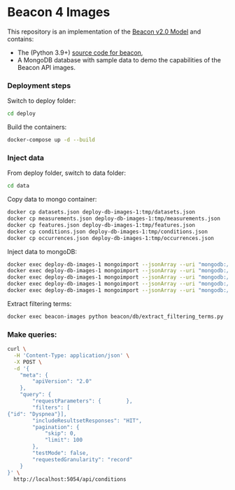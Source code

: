 # Beacon 4 Images

<!-- [![Testsuite](https://github.com/EGA-archive/beacon-2.x/workflows/Testsuite/badge.svg)](https://github.com/EGA-archive/beacon-2.x/actions) -->

This repository is an implementation of the [Beacon v2.0 Model](https://github.com/ga4gh-beacon/beacon-v2-Models) and contains:

* The (Python 3.9+) [source code for beacon](beacon),
* A MongoDB database with sample data to demo the capabilities of the Beacon API images.

### Deployment steps

Switch to deploy folder:

```bash
cd deploy
```

Build the containers:

```bash
docker-compose up -d --build
```

### Inject data

From deploy folder, switch to data folder:

```bash
cd data
```

Copy data to mongo container:

```bash
docker cp datasets.json deploy-db-images-1:tmp/datasets.json
docker cp measurements.json deploy-db-images-1:tmp/measurements.json
docker cp features.json deploy-db-images-1:tmp/features.json
docker cp conditions.json deploy-db-images-1:tmp/conditions.json
docker cp occurrences.json deploy-db-images-1:tmp/occurrences.json
```

Inject data to mongoDB:

```bash
docker exec deploy-db-images-1 mongoimport --jsonArray --uri "mongodb://root:example@127.0.0.1:27019/beacon?authSource=admin" --file /tmp/datasets.json --collection datasets
docker exec deploy-db-images-1 mongoimport --jsonArray --uri "mongodb://root:example@127.0.0.1:27019/beacon?authSource=admin" --file /tmp/measurements.json --collection measurements
docker exec deploy-db-images-1 mongoimport --jsonArray --uri "mongodb://root:example@127.0.0.1:27019/beacon?authSource=admin" --file /tmp/features.json --collection features
docker exec deploy-db-images-1 mongoimport --jsonArray --uri "mongodb://root:example@127.0.0.1:27019/beacon?authSource=admin" --file /tmp/conditions.json --collection conditions
docker exec deploy-db-images-1 mongoimport --jsonArray --uri "mongodb://root:example@127.0.0.1:27019/beacon?authSource=admin" --file /tmp/occurrences.json --collection occurrences
```

Extract filtering terms:

```bash
docker exec beacon-images python beacon/db/extract_filtering_terms.py 
```

### Make queries:

```bash
curl \
  -H 'Content-Type: application/json' \
  -X POST \
  -d '{
    "meta": {
        "apiVersion": "2.0"
    },
    "query": {
        "requestParameters": {        },
        "filters": [
{"id": "Dyspnea"}],
        "includeResultsetResponses": "HIT",
        "pagination": {
            "skip": 0,
            "limit": 100
        },
        "testMode": false,
        "requestedGranularity": "record"
    }
}' \
  http://localhost:5054/api/conditions
```


